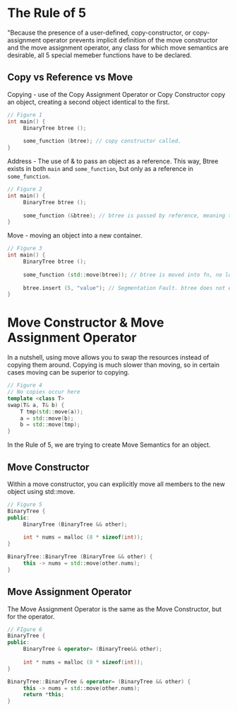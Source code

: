 # The Rule of 5

"Because the presence of a user-defined, copy-constructor, or copy-assignment operator prevents implicit definition of the move constructor and the move assignment operator, any class for which move semantics are desirable, all 5 special memeber functions have to be declared.

## Copy vs Reference vs Move

Copying - use of the Copy Assignment Operator or Copy Constructor copy an object, creating a second object identical to the first.

```cpp
// Figure 1
int main() {
     BinaryTree btree ();
     
     some_function (btree); // copy constructor called.
}
```

Address - The use of & to pass an object as a reference. This way, Btree exists in both `main` and `some_function`, but only as a reference in `some_function`.

```cpp
// Figure 2
int main() {
     BinaryTree btree ();
     
     some_function (&btree); // btree is passed by reference, meaning there is no copy.
}
```

Move - moving an object into a new container.

```cpp
// Figure 3
int main() {
     BinaryTree btree ();
     
     some_function (std::move(btree)); // btree is moved into fn, no longer exists in this scope. 
     
     btree.insert (5, "value"); // Segmentation Fault. btree does not exist in this scope. 
}
```

# Move Constructor & Move Assignment Operator

In a nutshell, using move allows you to swap the resources instead of copying them around. Copying is much slower than moving, so in certain cases moving can be superior to copying. 

```cpp
// Figure 4
// No copies occur here
template <class T>
swap(T& a, T& b) {
    T tmp(std::move(a));
    a = std::move(b);   
    b = std::move(tmp);
}
```

In the Rule of 5, we are trying to create Move Semantics for an object. 

## Move Constructor

Within a move constructor, you can explicitly move all members to the new object using std::move.

```cpp
// Figure 5
BinaryTree {
public:
     BinaryTree (BinaryTree && other);
     
     int * nums = malloc (8 * sizeof(int));
}

BinaryTree::BinaryTree (BinaryTree && other) {
     this -> nums = std::move(other.nums);
}
```

## Move Assignment Operator

The Move Assignment Operator is the same as the Move Constructor, but for the operator.

```cpp
// FIgure 6
BinaryTree {
public:
     BinaryTree & operator= (BinaryTree&& other);
     
     int * nums = malloc (8 * sizeof(int));
}

BinaryTree::BinaryTree & operator= (BinaryTree && other) {
     this -> nums = std::move(other.nums);
     return *this;
}
```
